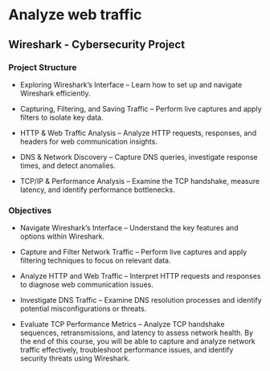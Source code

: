 <h1>Analyze web traffic</h1>
<h2>Wireshark - Cybersecurity Project</h2>

<h3>Project Structure</h3>
<p>
  
- Exploring Wireshark’s Interface – Learn how to set up and navigate Wireshark efficiently.

- Capturing, Filtering, and Saving Traffic – Perform live captures and apply filters to isolate key data.

- HTTP & Web Traffic Analysis – Analyze HTTP requests, responses, and headers for web communication insights.

- DNS & Network Discovery – Capture DNS queries, investigate response times, and detect anomalies.

- TCP/IP & Performance Analysis – Examine the TCP handshake, measure latency, and identify performance bottlenecks.</p>

<h3>Objectives</h3>
<p>
  
- Navigate Wireshark’s Interface – Understand the key features and options within Wireshark.<br>

- Capture and Filter Network Traffic – Perform live captures and apply filtering techniques to focus on relevant data.<br>

- Analyze HTTP and Web Traffic – Interpret HTTP requests and responses to diagnose web communication issues.<br>

- Investigate DNS Traffic – Examine DNS resolution processes and identify potential misconfigurations or threats.<br>

- Evaluate TCP Performance Metrics – Analyze TCP handshake sequences, retransmissions, and latency to assess network health. By the end of this course, you will be able to capture and analyze network traffic effectively, troubleshoot performance issues, and identify security threats using Wireshark. </p>

<br>



